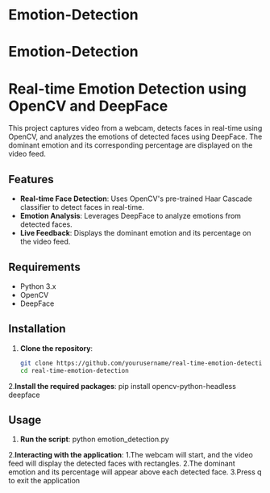 # Emotion-Detection
# Emotion-Detection
# Real-time Emotion Detection using OpenCV and DeepFace

This project captures video from a webcam, detects faces in real-time using OpenCV, and analyzes the emotions of detected faces using DeepFace. The dominant emotion and its corresponding percentage are displayed on the video feed.

## Features

- **Real-time Face Detection**: Uses OpenCV's pre-trained Haar Cascade classifier to detect faces in real-time.
- **Emotion Analysis**: Leverages DeepFace to analyze emotions from detected faces.
- **Live Feedback**: Displays the dominant emotion and its percentage on the video feed.

## Requirements

- Python 3.x
- OpenCV
- DeepFace

## Installation

1. **Clone the repository**:
   ```bash
   git clone https://github.com/yourusername/real-time-emotion-detection.git
   cd real-time-emotion-detection
   
2.**Install the required packages**:
     pip install opencv-python-headless deepface

## Usage
1. **Run the script**:
   python emotion_detection.py
   
2.**Interacting with the application**:
   1.The webcam will start, and the video feed will display the detected faces with rectangles.
   2.The dominant emotion and its percentage will appear above each detected face.
   3.Press q to exit the application
